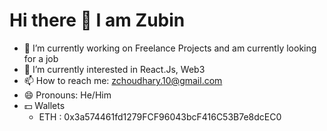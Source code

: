 # Hi there 👋 I am Zubin


- 🔭 I’m currently working on Freelance Projects and am currently looking for a job
- 🌱 I’m currently interested in React.Js, Web3
- 📫 How to reach me: zchoudhary.10@gmail.com
- 😄 Pronouns: He/Him
- 💵 Wallets
  - ETH : 0x3a574461fd1279FCF96043bcF416C53B7e8dcEC0


<!--
**iamzubin/iamzubin** is a ✨ _special_ ✨ repository because its `README.md` (this file) appears on your GitHub profile.

Here are some ideas to get you started:

- 🔭 I’m currently working on Me
- 🌱 I’m currently learning Tada
- 👯 I’m looking to collaborate on LALALALA
- 🤔 I’m looking for help with OoooOoooo
- 💬 Ask me about GG
- 📫 How to reach me: ssh
- 😄 Pronouns: T for T
- ⚡ Fun fact: rox
-->
